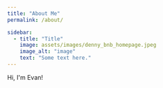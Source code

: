 ```yaml
---
title: "About Me"
permalink: /about/

sidebar:
  - title: "Title"
    image: assets/images/denny_bnb_homepage.jpeg
    image_alt: "image"
    text: "Some text here."
---
```


Hi, I'm Evan!